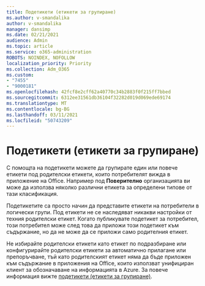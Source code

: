 ```yaml
---
title: Подетикети (етикети за групиране)
ms.author: v-smandalika
author: v-smandalika
manager: dansimp
ms.date: 02/21/2021
audience: Admin
ms.topic: article
ms.service: o365-administration
ROBOTS: NOINDEX, NOFOLLOW
localization_priority: Priority
ms.collection: Adm_O365
ms.custom:
- "7455"
- "9000181"
ms.openlocfilehash: 42fcf8e2cff62a40770c34b2883f0f215ff7bbed
ms.sourcegitcommit: 6312ee31561db36104f32282d019d069ede69174
ms.translationtype: MT
ms.contentlocale: bg-BG
ms.lasthandoff: 03/11/2021
ms.locfileid: "50743209"
---
```

# <a name="sublabels-grouping-labels"></a>Подетикети (етикети за групиране)

С помощта на подетикети можете да групирате един или повече етикети под родителски етикети, които потребителят вижда в приложение на Office. Например под **Поверително** организацията ви може да използва няколко различни етикета за определени типове от тази класификация.

Подетикетите са просто начин да представите етикети на потребители в логически групи. Под етикети не се наследяват никакви настройки от техния родителски етикет. Когато публикувате подетикет за потребител, този потребител може след това да приложи този подетикет към съдържание, но да не може да се приложи само родителния етикет.

Не избирайте родителски етикети като етикет по подразбиране или конфигурирайте родителски етикети за автоматично прилагане или препоръчване, тъй като родителският етикет няма да бъде приложен към съдържание в приложения на Office, които използват унифициран клиент за обозначаване на информацията в Azure. За повече информация вижте [подетикети (етикети за групиране)](https://docs.microsoft.com/microsoft-365/compliance/sensitivity-labels).